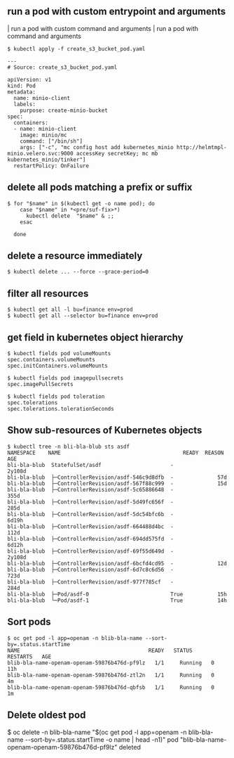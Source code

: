 ## run a pod with custom entrypoint and arguments
 | run a pod with custom command and arguments
 | run a pod with command and arguments

`$ kubectl apply -f create_s3_bucket_pod.yaml`

```
---
# Source: create_s3_bucket_pod.yaml

apiVersion: v1
kind: Pod
metadata:
  name: minio-client
  labels:
    purpose: create-minio-bucket
spec:
  containers:
  - name: minio-client
    image: minio/mc
    command: ["/bin/sh"]
    args: ["-c", "mc config host add kubernetes_minio http://helmtmpl-minio.velero.svc:9000 accessKey secretKey; mc mb kubernetes_minio/tinker"]
  restartPolicy: OnFailure
```


## delete all pods matching a prefix or suffix

```
$ for "$name" in $(kubectl get -o name pod); do
    case "$name" in *<pre/suf-fix>*)
      kubectl delete  "$name" & ;;
    esac

  done
```


## delete a resource immediately

`$ kubectl delete ... --force --grace-period=0`



## filter all resources

```
$ kubectl get all -l bu=finance env=prod
$ kubectl get all --selector bu=finance env=prod
```

## get field in kubernetes object hierarchy

```
$ kubectl fields pod volumeMounts
spec.containers.volumeMounts
spec.initContainers.volumeMounts

$ kubectl fields pod imagepullsecrets
spec.imagePullSecrets

$ kubectl fields pod toleration
spec.tolerations
spec.tolerations.tolerationSeconds
```

## Show sub-resources of Kubernetes objects

```
$ kubectl tree -n bli-bla-blub sts asdf
NAMESPACE    NAME                                       READY  REASON  AGE
bli-bla-blub  StatefulSet/asdf                      -              2y108d
bli-bla-blub  ├─ControllerRevision/asdf-546c9d8dfb  -              57d
bli-bla-blub  ├─ControllerRevision/asdf-567f88c999  -              15d
bli-bla-blub  ├─ControllerRevision/asdf-5c65886648  -              355d
bli-bla-blub  ├─ControllerRevision/asdf-5d49fc656f  -              285d
bli-bla-blub  ├─ControllerRevision/asdf-5dc54bfc6b  -              6d19h
bli-bla-blub  ├─ControllerRevision/asdf-664488d4bc  -              112d
bli-bla-blub  ├─ControllerRevision/asdf-694dd575fd  -              6d12h
bli-bla-blub  ├─ControllerRevision/asdf-69f55d649d  -              2y108d
bli-bla-blub  ├─ControllerRevision/asdf-6bcfd4cd95  -              12d
bli-bla-blub  ├─ControllerRevision/asdf-6d7c8c6d56  -              723d
bli-bla-blub  ├─ControllerRevision/asdf-977f785cf   -              284d
bli-bla-blub  ├─Pod/asdf-0                          True           15h
bli-bla-blub  └─Pod/asdf-1                          True           14h
```

## Sort pods

```
$ oc get pod -l app=openam -n blib-bla-name --sort-by=.status.startTime
NAME                                         READY   STATUS    RESTARTS   AGE
blib-bla-name-openam-openam-59876b476d-pf9lz   1/1     Running   0          11h
blib-bla-name-openam-openam-59876b476d-ztl2n   1/1     Running   0          4m
blib-bla-name-openam-openam-59876b476d-qbfsb   1/1     Running   0          1m
```

## Delete oldest pod
$ oc delete -n blib-bla-name "$(oc get pod -l app=openam -n blib-bla-name --sort-by=.status.startTime -o name | head -n1)"
pod "blib-bla-name-openam-openam-59876b476d-pf9lz" deleted
